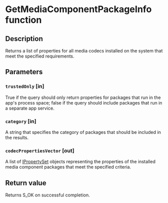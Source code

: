 # GetMediaComponentPackageInfo function

## Description

Returns a list of properties for all media codecs installed on the system that meet the specified requirements.

## Parameters

### `trustedOnly` [in]

True if the query should only return properties for packages that run in the app's process space; false if the query should include packages that run in a separate app service.

### `category` [in]

A string that specifies the category of packages that should be included in the results.

### `codecPropertiesVector` [out]

A list of [IPropertySet](https://learn.microsoft.com/uwp/api/windows.foundation.collections.ipropertyset) objects representing the properties of the installed media component packages that meet the specified criteria.

## Return value

Returns S_OK on successful completion.